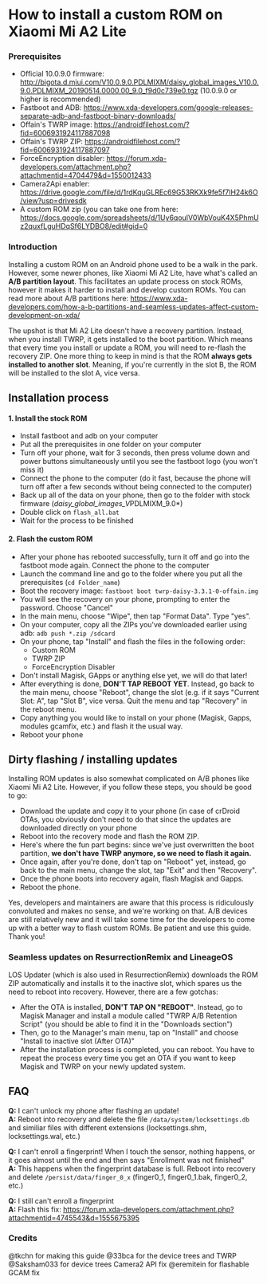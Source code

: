 # How to install a custom ROM on Xiaomi Mi A2 Lite

### Prerequisites
* Official 10.0.9.0 firmware: http://bigota.d.miui.com/V10.0.9.0.PDLMIXM/daisy_global_images_V10.0.9.0.PDLMIXM_20190514.0000.00_9.0_f9d0c739e0.tgz (10.0.9.0 or higher is recommended)
* Fastboot and ADB: https://www.xda-developers.com/google-releases-separate-adb-and-fastboot-binary-downloads/
* Offain's TWRP image: https://androidfilehost.com/?fid=6006931924117887098
* Offain's TWRP ZIP: https://androidfilehost.com/?fid=6006931924117887097
* ForceEncryption disabler: https://forum.xda-developers.com/attachment.php?attachmentid=4704479&d=1550012433
* Camera2Api enabler: https://drive.google.com/file/d/1rdKquGLREc69G53RKXk9fe5f7lH24k6O/view?usp=drivesdk
* A custom ROM zip (you can take one from here: https://docs.google.com/spreadsheets/d/1Uy6qouIV0WbVouK4X5PhmUz2quxfLguHDqSf6LYDBO8/edit#gid=0

### Introduction
Installing a custom ROM on an Android phone used to be a walk in the park. However, some newer phones, like Xiaomi Mi A2 Lite, have what's called an **A/B partition layout**. This facilitates an update process on stock ROMs, however it makes it harder to install and develop custom ROMs. You can read more about A/B partitions here: https://www.xda-developers.com/how-a-b-partitions-and-seamless-updates-affect-custom-development-on-xda/  

The upshot is that Mi A2 Lite doesn't have a recovery partition. Instead, when you install TWRP, it gets installed to the boot partition. Which means that every time you install or update a ROM, you will need to re-flash the recovery ZIP. One more thing to keep in mind is that the ROM **always gets installed to another slot**. Meaning, if you're currently in the slot B, the ROM will be installed to the slot A, vice versa. 

## Installation process

#### 1. Install the stock ROM
* Install fastboot and adb on your computer
* Put all the prerequisites in one folder on your computer
* Turn off your phone, wait for 3 seconds, then press volume down and power buttons simultaneously until you see the fastboot logo (you won't miss it)
* Connect the phone to the computer (do it fast, because the phone will turn off after a few seconds without being connected to the computer)
* Back up all of the data on your phone, then go to the folder with stock firmware (*daisy_global_images_V*PDLMIXM_9.0*)
* Double click on `flash_all.bat` 
* Wait for the process to be finished

#### 2. Flash the custom ROM
* After your phone has rebooted successfully, turn it off and go into the fastboot mode again. Connect the phone to the computer
* Launch the command line and go to the folder where you put all the prerequisites (`cd Folder_name`)
* Boot the recovery image: `fastboot boot twrp-daisy-3.3.1-0-offain.img`
* You will see the recovery on your phone, prompting to enter the password. Choose "Cancel"
* In the main menu, choose "Wipe", then tap "Format Data". Type "yes".
* On your computer, copy all the ZIPs you've downloaded earlier using adb: `adb push *.zip /sdcard`
* On your phone, tap "Install" and flash the files in the following order:
  * Custom ROM
  * TWRP ZIP
  * ForceEncryption Disabler
* Don't install Magisk, GApps or anything else yet, we will do that later!
* After everything is done, **DON'T TAP REBOOT YET**. Instead, go back to the main menu, choose "Reboot", change the slot (e.g. if it says "Current Slot: A", tap "Slot B", vice versa. Quit the menu and tap "Recovery" in the reboot menu.
* Copy anything you would like to install on your phone (Magisk, Gapps, modules gcamfix, etc.) and flash it the usual way.
* Reboot your phone

## Dirty flashing / installing updates
Installing ROM updates is also somewhat complicated on A/B phones like Xiaomi Mi A2 Lite. However, if you follow these steps, you should be good to go:

* Download the update and copy it to your phone (in case of crDroid OTAs, you obviously don't need to do that since the updates are downloaded directly on your phone
* Reboot into the recovery mode and flash the ROM ZIP.
* Here's where the fun part begins: since we've just overwritten the boot partition, **we don't have TWRP anymore, so we need to flash it again.** 
* Once again, after you're done, don't tap on "Reboot" yet, instead, go back to the main menu, change the slot, tap "Exit" and then "Recovery".
* Once the phone boots into recovery again, flash Magisk and Gapps. 
* Reboot the phone.


Yes, developers and maintainers are aware that this process is ridiculously convoluted and makes no sense, and we're working on that. A/B devices are still relatively new and it will take some time for the developers to come up with a better way to flash custom ROMs. Be patient and use this guide. Thank you!


### Seamless updates on ResurrectionRemix and LineageOS
LOS Updater (which is also used in ResurrectionRemix) downloads the ROM ZIP automatically and installs it to the inactive slot, which spares us the need to reboot into recovery. However, there are a few gotchas:
* After the OTA is installed, **DON'T TAP ON "REBOOT"**. Instead, go to Magisk Manager and install a module called "TWRP A/B Retention Script" (you should be able to find it in the "Downloads section")
* Then, go to the Manager's main menu, tap on "Install" and choose "Install to inactive slot (After OTA)"
* After the installation process is completed, you can reboot.
You have to repeat the process every time you get an OTA if you want to keep Magisk and TWRP on your newly updated system. 


## FAQ
**Q:** I can't unlock my phone after flashing an update!  
**A:** Reboot into recovery and delete the file `/data/system/locksettings.db` and similiar files with different extensions (locksettings.shm, locksettings.wal, etc.)


**Q:** I can't enroll a fingerprint! When I touch the sensor, nothing happens, or it goes almost until the end and then says "Enrollment was not finished"  
**A:** This happens when the fingerprint database is full. Reboot into recovery and delete `/persist/data/finger_0_x` (finger0_1, finger0_1.bak, finger0_2, etc.)


**Q:** I still can't enroll a fingerprint  
**A:** Flash this fix: https://forum.xda-developers.com/attachment.php?attachmentid=4745543&d=1555675395


### Credits
@tkchn for making this guide
@33bca for the device trees and TWRP
@Saksham033 for device trees Camera2 API fix
@eremitein for flashable GCAM fix
